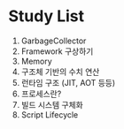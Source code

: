 # Study List
1. GarbageCollector
2. Framework 구상하기
3. Memory
4. 구조체 기반의 수치 연산
5. 런타임 구조 (JIT, AOT 등등)
6. 프로세스란?
7. 빌드 시스템 구체화
8. Script Lifecycle
